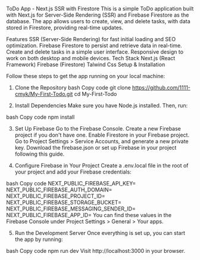ToDo App - Next.js SSR with Firestore
This is a simple ToDo application built with Next.js for Server-Side Rendering (SSR) and Firebase Firestore as the database. The app allows users to create, view, and delete tasks, with data stored in Firestore, providing real-time updates.

Features
SSR (Server-Side Rendering) for fast initial loading and SEO optimization.
Firebase Firestore to persist and retrieve data in real-time.
Create and delete tasks in a simple user interface.
Responsive design to work on both desktop and mobile devices.
Tech Stack
Next.js (React Framework)
Firebase (Firestore)
Talwind Css
Setup & Installation

Follow these steps to get the app running on your local machine:

1. Clone the Repository
   bash
   Copy code
   git clone https://github.com/1111-cmyk/My-First-Todo.git
   cd My-First-Todo

2. Install Dependencies
   Make sure you have Node.js installed. Then, run:

bash
Copy code
npm install

3. Set Up Firebase
   Go to the Firebase Console.
   Create a new Firebase project if you don't have one.
   Enable Firestore in your Firebase project.
   Go to Project Settings > Service Accounts, and generate a new private key.
   Download the firebase.json or set up Firebase in your project following this guide.

4. Configure Firebase in Your Project
   Create a .env.local file in the root of your project and add your Firebase credentials:

bash
Copy code
NEXT_PUBLIC_FIREBASE_API_KEY=<your-api-key>
NEXT_PUBLIC_FIREBASE_AUTH_DOMAIN=<your-auth-domain>
NEXT_PUBLIC_FIREBASE_PROJECT_ID=<your-project-id>
NEXT_PUBLIC_FIREBASE_STORAGE_BUCKET=<your-storage-bucket>
NEXT_PUBLIC_FIREBASE_MESSAGING_SENDER_ID=<your-messaging-sender-id>
NEXT_PUBLIC_FIREBASE_APP_ID=<your-app-id>
You can find these values in the Firebase Console under Project Settings > General > Your apps.

5. Run the Development Server
   Once everything is set up, you can start the app by running:

bash
Copy code
npm run dev
Visit http://localhost:3000 in your browser.
